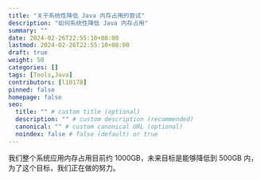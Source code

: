 ```yaml
---
title: "关于系统性降低 Java 内存占用的尝试"
description: "如何系统性降低 Java 内存占用"
summary: ""
date: 2024-02-26T22:55:10+08:00
lastmod: 2024-02-26T22:55:10+08:00
draft: true
weight: 50
categories: []
tags: [Tools,Java]
contributors: [l10178]
pinned: false
homepage: false
seo:
  title: "" # custom title (optional)
  description: "" # custom description (recommended)
  canonical: "" # custom canonical URL (optional)
  noindex: false # false (default) or true
---
```


我们整个系统应用内存占用目前约 1000GB，未来目标是能够降低到 500GB 内，为了这个目标，我们正在做的努力。
